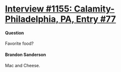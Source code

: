 # [Interview #1155: Calamity-Philadelphia, PA, Entry #77](https://www.theoryland.com/intvmain.php?i=1155#77)

#### Question

Favorite food?

#### Brandon Sanderson

Mac and Cheese.

